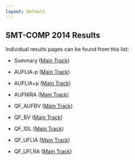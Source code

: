 ```yaml
---
layout: default
---
```


## SMT-COMP 2014 Results


Individual results pages can be found from this list:
- Summary (<a href="results/summary.html">Main Track</a>)

- AUFLIA-p (<a href="results/AUFLIA-p.html">Main Track</a>)
- AUFLIA+p (<a href="results/AUFLIA-p.html">Main Track</a>)
- AUFNIRA (<a href="results/AUFNIRA.html">Main Track</a>)
- QF_AUFBV (<a href="results/QF_AUFBV.html">Main Track</a>)
- QF_BV (<a href="results/QF_BV.html">Main Track</a>)
- QF_IDL (<a href="results/QF_IDL.html">Main Track</a>)
- QF_UFLIA (<a href="results/QF_UFLIA.html">Main Track</a>)
- QF_UFLRA (<a href="results/QF_UFLRA.html">Main Track</a>)
